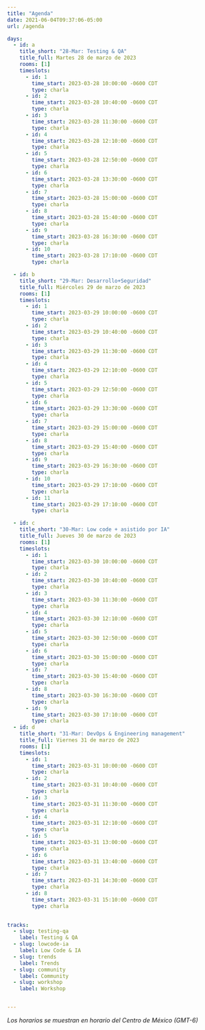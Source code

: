 ```yaml
---
title: "Agenda"
date: 2021-06-04T09:37:06-05:00
url: /agenda

days: 
  - id: a
    title_short: "28-Mar: Testing & QA"
    title_full: Martes 28 de marzo de 2023
    rooms: [1]
    timeslots: 
      - id: 1
        time_start: 2023-03-28 10:00:00 -0600 CDT
        type: charla
      - id: 2
        time_start: 2023-03-28 10:40:00 -0600 CDT
        type: charla
      - id: 3
        time_start: 2023-03-28 11:30:00 -0600 CDT
        type: charla
      - id: 4
        time_start: 2023-03-28 12:10:00 -0600 CDT
        type: charla
      - id: 5
        time_start: 2023-03-28 12:50:00 -0600 CDT
        type: charla
      - id: 6
        time_start: 2023-03-28 13:30:00 -0600 CDT
        type: charla
      - id: 7
        time_start: 2023-03-28 15:00:00 -0600 CDT
        type: charla
      - id: 8
        time_start: 2023-03-28 15:40:00 -0600 CDT
        type: charla
      - id: 9
        time_start: 2023-03-28 16:30:00 -0600 CDT
        type: charla
      - id: 10
        time_start: 2023-03-28 17:10:00 -0600 CDT
        type: charla

  - id: b
    title_short: "29-Mar: Desarrollo+Seguridad"
    title_full: Miércoles 29 de marzo de 2023
    rooms: [1]
    timeslots: 
      - id: 1
        time_start: 2023-03-29 10:00:00 -0600 CDT
        type: charla
      - id: 2
        time_start: 2023-03-29 10:40:00 -0600 CDT
        type: charla
      - id: 3
        time_start: 2023-03-29 11:30:00 -0600 CDT
        type: charla
      - id: 4
        time_start: 2023-03-29 12:10:00 -0600 CDT
        type: charla
      - id: 5
        time_start: 2023-03-29 12:50:00 -0600 CDT
        type: charla
      - id: 6
        time_start: 2023-03-29 13:30:00 -0600 CDT
        type: charla
      - id: 7
        time_start: 2023-03-29 15:00:00 -0600 CDT
        type: charla
      - id: 8
        time_start: 2023-03-29 15:40:00 -0600 CDT
        type: charla
      - id: 9
        time_start: 2023-03-29 16:30:00 -0600 CDT
        type: charla
      - id: 10
        time_start: 2023-03-29 17:10:00 -0600 CDT
        type: charla
      - id: 11
        time_start: 2023-03-29 17:10:00 -0600 CDT
        type: charla

  - id: c
    title_short: "30-Mar: Low code + asistido por IA"
    title_full: Jueves 30 de marzo de 2023
    rooms: [1]
    timeslots: 
      - id: 1
        time_start: 2023-03-30 10:00:00 -0600 CDT
        type: charla
      - id: 2
        time_start: 2023-03-30 10:40:00 -0600 CDT
        type: charla
      - id: 3
        time_start: 2023-03-30 11:30:00 -0600 CDT
        type: charla
      - id: 4
        time_start: 2023-03-30 12:10:00 -0600 CDT
        type: charla
      - id: 5
        time_start: 2023-03-30 12:50:00 -0600 CDT
        type: charla
      - id: 6
        time_start: 2023-03-30 15:00:00 -0600 CDT
        type: charla
      - id: 7
        time_start: 2023-03-30 15:40:00 -0600 CDT
        type: charla
      - id: 8
        time_start: 2023-03-30 16:30:00 -0600 CDT
        type: charla
      - id: 9
        time_start: 2023-03-30 17:10:00 -0600 CDT
        type: charla
  - id: d
    title_short: "31-Mar: DevOps & Engineering management"
    title_full: Viernes 31 de marzo de 2023
    rooms: [1]
    timeslots: 
      - id: 1
        time_start: 2023-03-31 10:00:00 -0600 CDT
        type: charla
      - id: 2
        time_start: 2023-03-31 10:40:00 -0600 CDT
        type: charla
      - id: 3
        time_start: 2023-03-31 11:30:00 -0600 CDT
        type: charla
      - id: 4
        time_start: 2023-03-31 12:10:00 -0600 CDT
        type: charla
      - id: 5
        time_start: 2023-03-31 13:00:00 -0600 CDT
        type: charla
      - id: 6
        time_start: 2023-03-31 13:40:00 -0600 CDT
        type: charla
      - id: 7
        time_start: 2023-03-31 14:30:00 -0600 CDT
        type: charla
      - id: 8
        time_start: 2023-03-31 15:10:00 -0600 CDT
        type: charla

  
tracks:
  - slug: testing-qa
    label: Testing & QA
  - slug: lowcode-ia
    label: Low Code & IA
  - slug: trends
    label: Trends
  - slug: community
    label: Community  
  - slug: workshop
    label: Workshop  


---
```


*Los horarios se muestran en horario del Centro de México (GMT-6)*